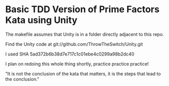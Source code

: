 # Basic TDD Version of Prime Factors Kata using Unity

The makefile assumes that Unity is in a folder directly adjacent to this repo.

Find the Unity code at git://github.com/ThrowTheSwitch/Unity.git

I used SHA 5ad372b6b38d7e717c1c01ebe4c0299a98b2dc40

I plan on redoing this whole thing shortly, practice practice practice!

"It is not the conclusion of the kata that matters,
it is the steps that lead to the conclusion."
